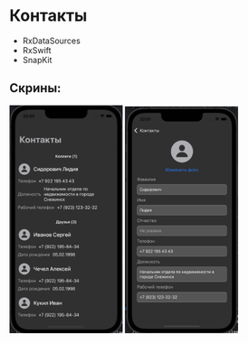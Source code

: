 # Контакты
- RxDataSources
- RxSwift
- SnapKit

## Скрины:
<p align="left">
<img src="https://raw.githubusercontent.com/AkeyLaa/tensor_task/main/Screenshots/Main.png" width="200" title="hover text">
<img src="https://raw.githubusercontent.com/AkeyLaa/tensor_task/main/Screenshots/Edit.png" width="200" title="hover text">

